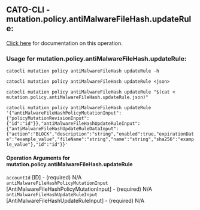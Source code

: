 
## CATO-CLI - mutation.policy.antiMalwareFileHash.updateRule:
[Click here](https://api.catonetworks.com/documentation/#mutation-mutation.policy.antiMalwareFileHash.updateRule) for documentation on this operation.

### Usage for mutation.policy.antiMalwareFileHash.updateRule:

`catocli mutation policy antiMalwareFileHash updateRule -h`

`catocli mutation policy antiMalwareFileHash updateRule <json>`

`catocli mutation policy antiMalwareFileHash updateRule "$(cat < mutation.policy.antiMalwareFileHash.updateRule.json)"`

`catocli mutation policy antiMalwareFileHash updateRule '{"antiMalwareFileHashPolicyMutationInput":{"policyMutationRevisionInput":{"id":"id"}},"antiMalwareFileHashUpdateRuleInput":{"antiMalwareFileHashUpdateRuleDataInput":{"action":"BLOCK","description":"string","enabled":true,"expirationDate":"example_value","fileName":"string","name":"string","sha256":"example_value"},"id":"id"}}'`


#### Operation Arguments for mutation.policy.antiMalwareFileHash.updateRule ####

`accountId` [ID] - (required) N/A    
`antiMalwareFileHashPolicyMutationInput` [AntiMalwareFileHashPolicyMutationInput] - (required) N/A    
`antiMalwareFileHashUpdateRuleInput` [AntiMalwareFileHashUpdateRuleInput] - (required) N/A    
